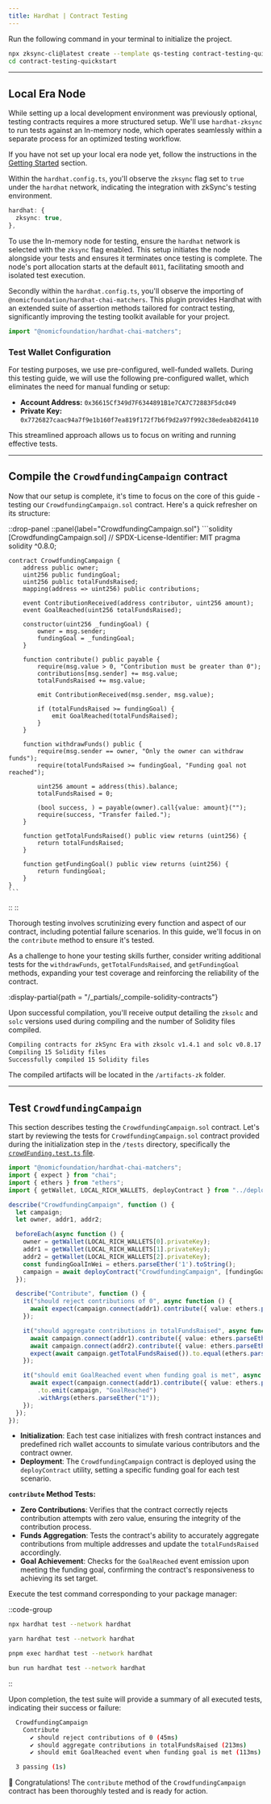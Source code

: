 ```yaml
---
title: Hardhat | Contract Testing
---
```


Run the following command in your terminal to initialize the project.

```sh
npx zksync-cli@latest create --template qs-testing contract-testing-quickstart
cd contract-testing-quickstart
```

---

## Local Era Node

While setting up a local development environment was previously optional, testing contracts requires
a more structured setup. We'll use `hardhat-zksync` to run tests against an In-memory node,
which operates seamlessly within a separate process for an optimized testing workflow.

If you have not set up your local era node yet, follow the instructions in the [Getting Started](/build/zksync-101#setup-era-local-node-optional) section.

Within the `hardhat.config.ts`, you'll observe the `zksync` flag set to `true` under the
`hardhat` network, indicating the integration with zkSync's testing environment.

```typescript [hardhat.config.ts]
hardhat: {
  zksync: true,
},
```

To use the In-memory node for testing, ensure the `hardhat` network is selected with
the `zksync` flag enabled. This setup initiates the node alongside your tests and ensures
it terminates once testing is complete. The node's port allocation starts at the default
`8011`, facilitating smooth and isolated test execution.

Secondly within the `hardhat.config.ts`, you'll observe the importing of
`@nomicfoundation/hardhat-chai-matchers`. This plugin provides Hardhat with an extended
suite of assertion methods tailored for contract testing, significantly improving the testing
toolkit available for your project.

```typescript
import "@nomicfoundation/hardhat-chai-matchers";
```

### Test Wallet Configuration

For testing purposes, we use pre-configured, well-funded wallets. During this testing guide, we will use the following pre-configured wallet,
which eliminates the need for manual funding or setup:

- **Account Address:** `0x36615Cf349d7F6344891B1e7CA7C72883F5dc049`
- **Private Key:** `0x7726827caac94a7f9e1b160f7ea819f172f7b6f9d2a97f992c38edeab82d4110`

This streamlined approach allows us to focus on writing and running effective tests.

---

## Compile the `CrowdfundingCampaign` contract

Now that our setup is complete, it's time to focus on the core of this
guide - testing our `CrowdfundingCampaign.sol` contract. Here's a quick
refresher on its structure:

::drop-panel
  ::panel{label="CrowdfundingCampaign.sol"}
    ```solidity [CrowdfundingCampaign.sol]
    // SPDX-License-Identifier: MIT
    pragma solidity ^0.8.0;

    contract CrowdfundingCampaign {
        address public owner;
        uint256 public fundingGoal;
        uint256 public totalFundsRaised;
        mapping(address => uint256) public contributions;

        event ContributionReceived(address contributor, uint256 amount);
        event GoalReached(uint256 totalFundsRaised);

        constructor(uint256 _fundingGoal) {
            owner = msg.sender;
            fundingGoal = _fundingGoal;
        }

        function contribute() public payable {
            require(msg.value > 0, "Contribution must be greater than 0");
            contributions[msg.sender] += msg.value;
            totalFundsRaised += msg.value;

            emit ContributionReceived(msg.sender, msg.value);

            if (totalFundsRaised >= fundingGoal) {
                emit GoalReached(totalFundsRaised);
            }
        }

        function withdrawFunds() public {
            require(msg.sender == owner, "Only the owner can withdraw funds");
            require(totalFundsRaised >= fundingGoal, "Funding goal not reached");

            uint256 amount = address(this).balance;
            totalFundsRaised = 0;

            (bool success, ) = payable(owner).call{value: amount}("");
            require(success, "Transfer failed.");
        }

        function getTotalFundsRaised() public view returns (uint256) {
            return totalFundsRaised;
        }

        function getFundingGoal() public view returns (uint256) {
            return fundingGoal;
        }
    }
    ```
  ::
::

Thorough testing involves scrutinizing every function and aspect of our contract,
including potential failure scenarios. In this guide, we'll focus in on the `contribute`
method to ensure it's tested.

As a challenge to hone your testing skills further,
consider writing additional tests for the `withdrawFunds`, `getTotalFundsRaised`,
and `getFundingGoal` methods, expanding your test coverage and reinforcing the
reliability of the contract.

:display-partial{path = "/_partials/_compile-solidity-contracts"}

Upon successful compilation, you'll receive output detailing the
`zksolc` and `solc` versions used during compiling and the number
of Solidity files compiled.

```bash
Compiling contracts for zkSync Era with zksolc v1.4.1 and solc v0.8.17
Compiling 15 Solidity files
Successfully compiled 15 Solidity files
```

The compiled artifacts will be located in the `/artifacts-zk` folder.

---

## Test `CrowdfundingCampaign`

This section describes testing the `CrowdfundingCampaign.sol` contract. Let's
start by reviewing the tests for `CrowdfundingCampaign.sol` contract provided
during the initialization step in the `/tests` directory, specifically the
[`crowdFunding.test.ts` file](https://github.com/matter-labs/zksync-contract-templates/blob/main/templates/quickstart/hardhat/testing/test/crowdFunding.test.ts).

```typescript [crowdFunding.test.ts]
import "@nomicfoundation/hardhat-chai-matchers";
import { expect } from "chai";
import { ethers } from "ethers";
import { getWallet, LOCAL_RICH_WALLETS, deployContract } from "../deploy/utils";

describe("CrowdfundingCampaign", function () {
  let campaign;
  let owner, addr1, addr2;

  beforeEach(async function () {
    owner = getWallet(LOCAL_RICH_WALLETS[0].privateKey);
    addr1 = getWallet(LOCAL_RICH_WALLETS[1].privateKey);
    addr2 = getWallet(LOCAL_RICH_WALLETS[2].privateKey);
    const fundingGoalInWei = ethers.parseEther('1').toString();
    campaign = await deployContract("CrowdfundingCampaign", [fundingGoalInWei], { wallet: owner, silent: true });
  });

  describe("Contribute", function () {
    it("should reject contributions of 0", async function () {
      await expect(campaign.connect(addr1).contribute({ value: ethers.parseEther("0") })).to.be.revertedWith("Contribution must be greater than 0");
    });

    it("should aggregate contributions in totalFundsRaised", async function () {
      await campaign.connect(addr1).contribute({ value: ethers.parseEther("0.5") });
      await campaign.connect(addr2).contribute({ value: ethers.parseEther("0.3") });
      expect(await campaign.getTotalFundsRaised()).to.equal(ethers.parseEther("0.8"));
    });

    it("should emit GoalReached event when funding goal is met", async function () {
      await expect(campaign.connect(addr1).contribute({ value: ethers.parseEther("1") }))
        .to.emit(campaign, "GoalReached")
        .withArgs(ethers.parseEther("1"));
    });
  });
});
```

- **Initialization**: Each test case initializes with fresh contract instances and predefined
rich wallet accounts to simulate various contributors and the contract owner.
- **Deployment**: The `CrowdfundingCampaign` contract is deployed using the `deployContract`
utility, setting a specific funding goal for each test scenario.

**`contribute` Method Tests:**

- **Zero Contributions**: Verifies that the contract correctly rejects contribution attempts with
zero value, ensuring the integrity of the contribution process.
- **Funds Aggregation**: Tests the contract's ability to accurately aggregate contributions from
multiple addresses and update the `totalFundsRaised` accordingly.
- **Goal Achievement**: Checks for the `GoalReached` event emission upon meeting the funding goal,
confirming the contract's responsiveness to achieving its set target.

Execute the test command corresponding to your package manager:

::code-group

```bash [npm]
npx hardhat test --network hardhat
```

```bash [yarn]
yarn hardhat test --network hardhat
```

```bash [pnpm]
pnpm exec hardhat test --network hardhat
```

```bash [bun]
bun run hardhat test --network hardhat
```

::

Upon completion, the test suite will provide a summary of all executed tests,
indicating their success or failure:

```bash
  CrowdfundingCampaign
    Contribute
      ✔ should reject contributions of 0 (45ms)
      ✔ should aggregate contributions in totalFundsRaised (213ms)
      ✔ should emit GoalReached event when funding goal is met (113ms)

  3 passing (1s)
```

🎉 Congratulations! The `contribute` method of the `CrowdfundingCampaign` contract
has been thoroughly tested and is ready for action.
